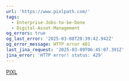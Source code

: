 ```yaml
---
url: 'https://www.pixlpath.com/'
tags:
  - Enterprise-Jobs-to-be-Done
  - Digital-Asset-Management
og_errors: true
og_last_error: '2025-03-08T20:39:42.942Z'
og_error_message: HTTP error 401
last_jina_request: '2025-03-09T06:45:07.391Z'
jina_error: 'HTTP error! status: 429'
---
```


[PIXL](https://apps.apple.com/us/app/pixlpath/id6445800950)
